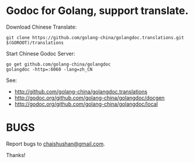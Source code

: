 # Godoc for Golang, support translate.

Download Chinese Translate:

	git clone https://github.com/golang-china/golangdoc.translations.git $(GOROOT)/translations

Start Chinese Godoc Server:

	go get github.com/golang-china/golangdoc
	golangdoc -http=:6060 -lang=zh_CN

See:

- http://github.com/golang-china/golangdoc.translations
- http://godoc.org/github.com/golang-china/golangdoc/docgen
- http://godoc.org/github.com/golang-china/golangdoc/local


# BUGS

Report bugs to chaishushan@gmail.com.

Thanks!
